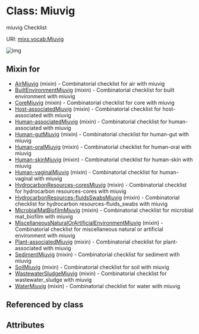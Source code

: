 
# Class: Miuvig


miuvig Checklist

URI: [mixs.vocab:Miuvig](https://w3id.org/mixs/vocab/Miuvig)


![img](http://yuml.me/diagram/nofunky;dir:TB/class/[WaterMiuvig]uses%20-.->[Miuvig],[WastewaterSludgeMiuvig]uses%20-.->[Miuvig],[SoilMiuvig]uses%20-.->[Miuvig],[SedimentMiuvig]uses%20-.->[Miuvig],[Plant-associatedMiuvig]uses%20-.->[Miuvig],[MiscellaneousNaturalOrArtificialEnvironmentMiuvig]uses%20-.->[Miuvig],[MicrobialMatBiofilmMiuvig]uses%20-.->[Miuvig],[HydrocarbonResources-fluidsSwabsMiuvig]uses%20-.->[Miuvig],[HydrocarbonResources-coresMiuvig]uses%20-.->[Miuvig],[Human-vaginalMiuvig]uses%20-.->[Miuvig],[Human-skinMiuvig]uses%20-.->[Miuvig],[Human-oralMiuvig]uses%20-.->[Miuvig],[Human-gutMiuvig]uses%20-.->[Miuvig],[Human-associatedMiuvig]uses%20-.->[Miuvig],[Host-associatedMiuvig]uses%20-.->[Miuvig],[CoreMiuvig]uses%20-.->[Miuvig],[BuiltEnvironmentMiuvig]uses%20-.->[Miuvig],[AirMiuvig]uses%20-.->[Miuvig],[WaterMiuvig],[WastewaterSludgeMiuvig],[SoilMiuvig],[SedimentMiuvig],[Plant-associatedMiuvig],[MiscellaneousNaturalOrArtificialEnvironmentMiuvig],[MicrobialMatBiofilmMiuvig],[HydrocarbonResources-fluidsSwabsMiuvig],[HydrocarbonResources-coresMiuvig],[Human-vaginalMiuvig],[Human-skinMiuvig],[Human-oralMiuvig],[Human-gutMiuvig],[Human-associatedMiuvig],[Host-associatedMiuvig],[CoreMiuvig],[BuiltEnvironmentMiuvig],[AirMiuvig])

## Mixin for

 * [AirMiuvig](AirMiuvig.md) (mixin)  - Combinatorial checklist for air with miuvig
 * [BuiltEnvironmentMiuvig](BuiltEnvironmentMiuvig.md) (mixin)  - Combinatorial checklist for built environment with miuvig
 * [CoreMiuvig](CoreMiuvig.md) (mixin)  - Combinatorial checklist for core with miuvig
 * [Host-associatedMiuvig](Host-associatedMiuvig.md) (mixin)  - Combinatorial checklist for host-associated with miuvig
 * [Human-associatedMiuvig](Human-associatedMiuvig.md) (mixin)  - Combinatorial checklist for human-associated with miuvig
 * [Human-gutMiuvig](Human-gutMiuvig.md) (mixin)  - Combinatorial checklist for human-gut with miuvig
 * [Human-oralMiuvig](Human-oralMiuvig.md) (mixin)  - Combinatorial checklist for human-oral with miuvig
 * [Human-skinMiuvig](Human-skinMiuvig.md) (mixin)  - Combinatorial checklist for human-skin with miuvig
 * [Human-vaginalMiuvig](Human-vaginalMiuvig.md) (mixin)  - Combinatorial checklist for human-vaginal with miuvig
 * [HydrocarbonResources-coresMiuvig](HydrocarbonResources-coresMiuvig.md) (mixin)  - Combinatorial checklist for hydrocarbon resources-cores with miuvig
 * [HydrocarbonResources-fluidsSwabsMiuvig](HydrocarbonResources-fluidsSwabsMiuvig.md) (mixin)  - Combinatorial checklist for hydrocarbon resources-fluids_swabs with miuvig
 * [MicrobialMatBiofilmMiuvig](MicrobialMatBiofilmMiuvig.md) (mixin)  - Combinatorial checklist for microbial mat_biofilm with miuvig
 * [MiscellaneousNaturalOrArtificialEnvironmentMiuvig](MiscellaneousNaturalOrArtificialEnvironmentMiuvig.md) (mixin)  - Combinatorial checklist for miscellaneous natural or artificial environment with miuvig
 * [Plant-associatedMiuvig](Plant-associatedMiuvig.md) (mixin)  - Combinatorial checklist for plant-associated with miuvig
 * [SedimentMiuvig](SedimentMiuvig.md) (mixin)  - Combinatorial checklist for sediment with miuvig
 * [SoilMiuvig](SoilMiuvig.md) (mixin)  - Combinatorial checklist for soil with miuvig
 * [WastewaterSludgeMiuvig](WastewaterSludgeMiuvig.md) (mixin)  - Combinatorial checklist for wastewater_sludge with miuvig
 * [WaterMiuvig](WaterMiuvig.md) (mixin)  - Combinatorial checklist for water with miuvig

## Referenced by class


## Attributes

